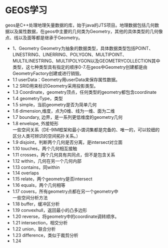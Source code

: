 # GEOS学习
geos是C++处理地理矢量数据的库，始于java的JTS项目。地理数据包括几何数据以及属性数据，在geos中主要的几何类为Geometry，其他的具体类型的几何像点、线以及面等都是继承于Geometry。
- 1、Geometry
Geometry为抽象的数据类型，具体数据类型包括POINT、LINESTRING、LINERRING、POLYGON、MULTIPOINT、MULTILINESTRING、MULTIPOLYGON以及GEOMETRYCOLLECTION其中类型，这七种类型具有指定的顺序0-7.在geos中Geometry创建都是由GeometryFactory创建或进行销毁。
- 1.1 userData：Geometry用userData来保存属性数据。
- 1.2 SRID用来标识Geometry采用投影类型。
- 1.3 Coordinate，geometry顶点，任何类型的geometry都包含coordinate
- 1.4 geometryType，类型
- 1.5 simple，当前geometry是否为简单几何
- 1.6 dimension,维度，点为0维、线为一维、面为二维
- 1.7 boundary, 边界，是一系列更低维度的geometry几何
- 1.8 envelope, 外接矩形  
一些空间关系（DE-9IM框架和最小谓词集都是完备的、唯一的，可以较细的区分人类可辨识的空间拓扑关系。）  
- 1.9 disjoint，判断两个几何是否分离，是intersect对立面
- 1.10 touches，两个几何相互接触
- 1.11 crosses，两个几何具有共同点，但不是包含关系
- 1.12 within，几何在另一个几何内部
- 1.13 contains，同within
- 1.14 overlaps
- 1.15 relate，两个geometry是否intersect
- 1.16 equals，两个几何相等
- 1.17 covers，所有geometry点都在另一个geometry中  
一些空间分析方法
- 1.18 buffer，缓冲区分析
- 1.19 convexhull，返回最小的凸多边形
- 1.20 reverse，将geometry中的coordinate调转顺序。
- 1.21 intersection，相交分析
- 1.22 union，联合分析
- 1.23 difference，类似于裁剪分析
- 1.24 





